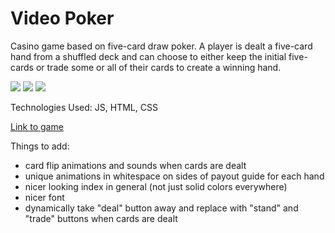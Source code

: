 # Video Poker

Casino game based on five-card draw poker. A player is dealt a five-card hand from a shuffled deck and can choose to either keep the initial five-cards or 
trade some or all of their cards to create a winning hand.

<img src="https://i.imgur.com/yWYTrV0.png"/>
<img src="https://i.imgur.com/fLa2TZd.png"/>
<img src="https://i.imgur.com/vLE3CDo.png"/>

Technologies Used: JS, HTML, CSS

[Link to game](https://pages.git.generalassemb.ly/lesterine/video-poker/)

Things to add:

- card flip animations and sounds when cards are dealt
- unique animations in whitespace on sides of payout guide for each hand
- nicer looking index in general (not just solid colors everywhere)
- nicer font
- dynamically take "deal" button away and replace with "stand" and "trade" buttons when cards are dealt
